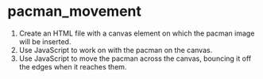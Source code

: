 # pacman_movement
1.	Create an HTML file with a canvas element on which the pacman image will be inserted.
2.	Use JavaScript to work on with the pacman on the canvas.
3.	Use JavaScript to move the pacman across the canvas, bouncing it off the edges when it reaches them.

